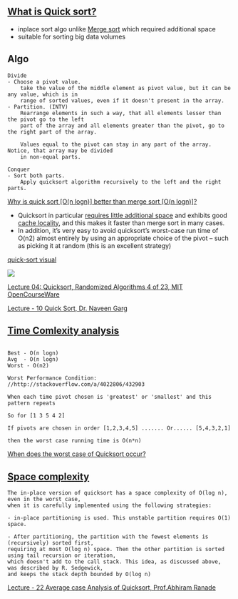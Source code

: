 [What is Quick sort?](http://algs4.cs.princeton.edu/23quicksort/)
---------------------

* inplace sort algo unlike [Merge sort](http://algs4.cs.princeton.edu/22mergesort/) which required additional space
* suitable for sorting big data volumes

Algo
----

```
Divide
- Choose a pivot value. 
    take the value of the middle element as pivot value, but it can be any value, which is in 
    range of sorted values, even if it doesn't present in the array.
- Partition. (INTV)
    Rearrange elements in such a way, that all elements lesser than the pivot go to the left 
    part of the array and all elements greater than the pivot, go to the right part of the array. 
    
    Values equal to the pivot can stay in any part of the array. Notice, that array may be divided 
    in non-equal parts.

Conquer
- Sort both parts. 
    Apply quicksort algorithm recursively to the left and the right parts.

```

[Why is quick sort [O(n logn)] better than merge sort [O(n logn)]?](http://cs.stackexchange.com/a/10/17252)

 - Quicksort in particular [requires little additional space](http://stackoverflow.com/a/70631/432903) and exhibits good [cache locality](https://en.wikipedia.org/wiki/Locality_of_reference), 
   and this makes it faster than merge sort in many cases.
 - In addition, it’s very easy to avoid quicksort’s worst-case run time of O(n2) almost entirely 
   by using an appropriate choice of the pivot – such as picking it at random (this is an excellent strategy)
 
 
[quick-sort visual](http://visualgo.net/sorting)

![](https://www.cs.auckland.ac.nz/software/AlgAnim/fig/qsort_divide.gif)

[Lecture 04: Quicksort, Randomized Algorithms 4 of 23, MIT OpenCourseWare](https://www.youtube.com/watch?v=852wJdsgl2I&list=PL40361139FDD683CE)

[Lecture - 10 Quick Sort, Dr. Naveen Garg](https://www.youtube.com/watch?v=gtWw_8VvHjk&index=59&list=PL40361139FDD683CE)


[Time Comlexity analysis](https://en.wikipedia.org/wiki/Quicksort#Formal_analysis)
--------------------------

```

Best - O(n logn)
Avg  - O(n logn)
Worst - O(n2)

Worst Performance Condition: //http://stackoverflow.com/a/4022806/432903

When each time pivot chosen is 'greatest' or 'smallest' and this pattern repeats 

So for [1 3 5 4 2]

If pivots are chosen in order [1,2,3,4,5] ....... Or...... [5,4,3,2,1]

then the worst case running time is O(n*n)

```

[When does the worst case of Quicksort occur?](http://www.geeksforgeeks.org/when-does-the-worst-case-of-quicksort-occur/)

[Space complexity](https://en.wikipedia.org/wiki/Quicksort#Space_complexity)
------------------------

```
The in-place version of quicksort has a space complexity of O(log n), even in the worst case, 
when it is carefully implemented using the following strategies:

- in-place partitioning is used. This unstable partition requires O(1) space.

- After partitioning, the partition with the fewest elements is (recursively) sorted first, 
requiring at most O(log n) space. Then the other partition is sorted using tail recursion or iteration, 
which doesn't add to the call stack. This idea, as discussed above, was described by R. Sedgewick, 
and keeps the stack depth bounded by O(log n)
```

[Lecture - 22 Average case Analysis of Quicksort, Prof.Abhiram Ranade](https://www.youtube.com/watch?v=-kh9oFK8R7s)
